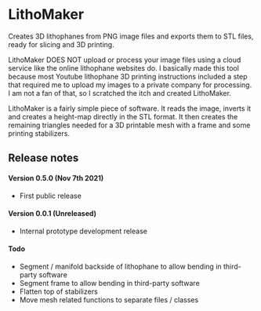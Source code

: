 # LithoMaker
Creates 3D lithophanes from PNG image files and exports them to STL files, ready for slicing and 3D printing.

LithoMaker DOES NOT upload or process your image files using a cloud service like the online lithophane websites do. I basically made this tool because most Youtube lithophane 3D printing instructions included a step that required me to upload my images to a private company for processing. I am not a fan of that, so I scratched the itch and created LithoMaker.

LithoMaker is a fairly simple piece of software. It reads the image, inverts it and creates a height-map directly in the STL format. It then creates the remaining triangles needed for a 3D printable mesh with a frame and some printing stabilizers.

## Release notes

#### Version 0.5.0 (Nov 7th 2021)
* First public release

#### Version 0.0.1 (Unreleased)
* Internal prototype development release

#### Todo
* Segment / manifold backside of lithophane to allow bending in third-party software
* Segment frame to allow bending in third-party software
* Flatten top of stabilizers
* Move mesh related functions to separate files / classes